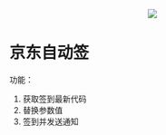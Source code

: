 <p align="center">
    <img src="https://cdn.jsdelivr.net/gh/ruicky/ruicky.github.io/2020/06/05/jd-sign/0.png">
</p>


# 京东自动签
功能：
1. 获取签到最新代码
2. 替换参数值
3. 签到并发送通知

